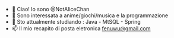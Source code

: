 - 👋 Ciao! Io sono @NotAliceChan
- 👀 Sono interessata a anime/giochi/musica e la programmazione
- 🌱 Sto attualmente studiando : Java - MtSQL - Spring
- 📫 Il mio recapito di posta eletronica fenuwu@gmail.com

<!---

--->
